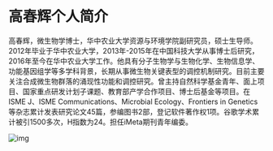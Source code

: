 # 高春辉个人简介

高春辉，微生物学博士，华中农业大学资源与环境学院副研究员，硕士生导师。2012年毕业于华中农业大学，2013年-2015年在中国科技大学从事博士后研究，2016年至今在华中农业大学工作。他具有分子生物学与生物化学、生物信息学、功能基因组学等多学科背景，长期从事微生物关键表型的调控机制研究。目前主要关注合成微生物群落的涌现性功能和调控研究。曾主持自然科学基金青年、面上项目、国家重点研发计划子课题、教育部产学合作项目、博士后基金等项目。在 ISME J、ISME Communications、Microbial Ecology、Frontiers in Genetics 等杂志累计发表研究论文45篇，参编图书2部，登记软件著作权1项。谷歌学术累计被引1500多次，H指数为24。担任iMeta期刊青年编委。



![img](https://avatars3.githubusercontent.com/u/107597?s=460&u=c619ad29ddd1287fe53ecffb806ec895865b3d10&v=4)